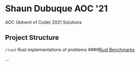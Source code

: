 # Shaun Dubuque AOC '21

AOC (Advent of Code) 2021 Solutions

## Project Structure 

`/rust` Rust implementations of problems
####[Rust Benchmarks](https://htmlpreview.github.io/?https://github.com/shaundubuque/aoc-2021/blob/main/rust/target/criterion/report/index.html)

...